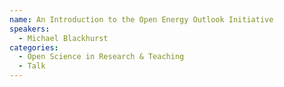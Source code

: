 ```yaml
---
name: An Introduction to the Open Energy Outlook Initiative
speakers:
  - Michael Blackhurst
categories:
  - Open Science in Research & Teaching
  - Talk
---
```

